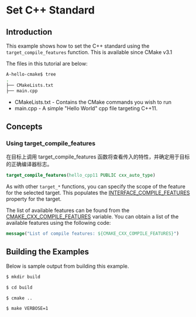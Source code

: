 # Set C++ Standard

## Introduction

This example shows how to set the C++ standard using the `target_compile_features` function. This is available since CMake v3.1

The files in this tutorial are below:

```bash
A-hello-cmake$ tree
.
├── CMakeLists.txt
├── main.cpp
```

- CMakeLists.txt - Contains the CMake commands you wish to run
- main.cpp - A simple "Hello World" cpp file targeting C++11.

## Concepts

### Using target_compile_features

在目标上调用 target_compile_features 函数将查看传入的特性，并确定用于目标的正确编译器标志。

```cmake
target_compile_features(hello_cpp11 PUBLIC cxx_auto_type)
```

As with other `target_*` functions, you can specify the scope of the feature for the selected target. This populates the [INTERFACE_COMPILE_FEATURES](https://cmake.org/cmake/help/v3.1/prop_tgt/INTERFACE_COMPILE_FEATURES.html#prop_tgt:INTERFACE_COMPILE_FEATURES) property for the target.

The list of available features can be found from the [CMAKE_CXX_COMPILE_FEATURES](https://cmake.org/cmake/help/v3.1/variable/CMAKE_CXX_COMPILE_FEATURES.html#variable:CMAKE_CXX_COMPILE_FEATURES) variable. You can obtain a list of the available features using the following code:

```cmake
message("List of compile features: ${CMAKE_CXX_COMPILE_FEATURES}")
```

## Building the Examples

Below is sample output from building this example.

```bash
$ mkdir build

$ cd build

$ cmake ..

$ make VERBOSE=1
```